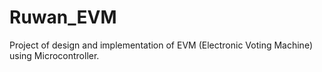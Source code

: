 # Ruwan_EVM
Project of design and implementation of EVM (Electronic Voting Machine) using Microcontroller.
